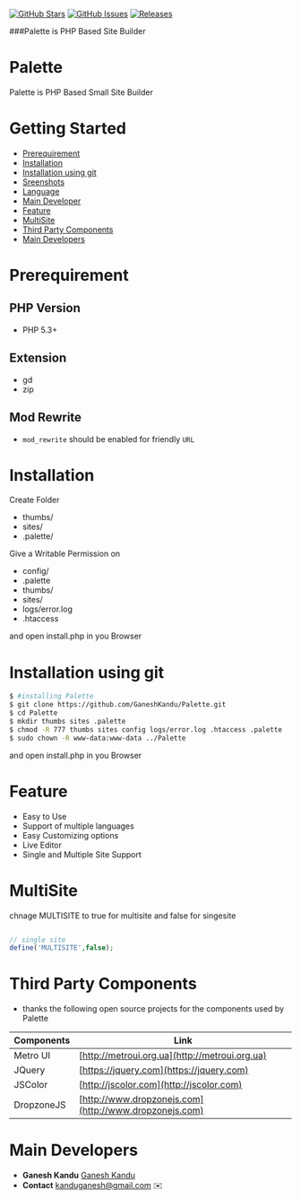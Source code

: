 [![GitHub Stars](https://img.shields.io/github/stars/GaneshKandu/Palette.svg)](https://github.com/GaneshKandu/Palette/stargazers)
[![GitHub Issues](https://img.shields.io/github/issues/GaneshKandu/Palette.svg)](https://github.com/GaneshKandu/Palette/issues) 
[![Releases](https://img.shields.io/github/release/GaneshKandu/Palette.svg)](https://github.com/GaneshKandu/Palette/releases) 

###Palette is PHP Based Site Builder

# Palette

Palette is PHP Based Small Site Builder

# Getting Started

+ [Prerequirement](#prerequirement)
+ [Installation](#installation)
+ [Installation using git](#installation-using-git)
+ [Sreenshots](https://github.com/GaneshKandu/Palette/blob/master/SCREENSHOTS.md)
+ [Language](https://github.com/GaneshKandu/Palette/blob/master/lang/LANGUAGE.md)
+ [Main Developer](#main-developers)
+ [Feature](#feature)
+ [MultiSite](#multisite)
+ [Third Party Components](#third-party-components)
+ [Main Developers](#main-developers)

# Prerequirement
## PHP Version

* PHP 5.3+

## Extension

* gd
* zip

## Mod Rewrite

* ``` mod_rewrite ``` should be enabled for friendly ``` URL ```

# Installation

Create Folder

* thumbs/
* sites/
* .palette/

Give a Writable Permission on
* config/
* .palette
* thumbs/
* sites/
* logs/error.log
* .htaccess

and open install.php in you Browser

# Installation using git

```sh
$ #installing Palette
$ git clone https://github.com/GaneshKandu/Palette.git
$ cd Palette
$ mkdir thumbs sites .palette
$ chmod -R 777 thumbs sites config logs/error.log .htaccess .palette
$ sudo chown -R www-data:www-data ../Palette
```
and open install.php in you Browser

# Feature

* Easy to Use
* Support of multiple languages
* Easy Customizing options
* Live Editor
* Single and Multiple Site Support

# MultiSite

chnage MULTISITE to true for multisite and false for singesite

```php

// single site
define('MULTISITE',false);

```

# Third Party Components

* thanks the following open source projects for the components used by Palette

|Components|Link|
|---|---|
|Metro UI|[http://metroui.org.ua](http://metroui.org.ua)|
|JQuery|[https://jquery.com](https://jquery.com)|
|JSColor|[http://jscolor.com](http://jscolor.com)|
|DropzoneJS|[http://www.dropzonejs.com](http://www.dropzonejs.com)|

# Main Developers

* **Ganesh Kandu** [Ganesh Kandu](https://github.com/GaneshKandu)
* **Contact** [kanduganesh@gmail.com](mailto:kanduganesh@gmail.com) :envelope:

